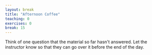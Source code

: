 ```yaml
---
layout: break
title: "Afternoon Coffee"
teaching: 0
exercises: 0
break: 15
---
```


Think of one question that the material so far hasn't answered.
Let the instructor know so that they can go over it before the end of the day.
